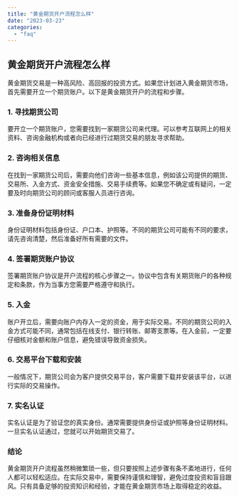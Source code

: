 ```yaml
---
title: "黄金期货开户流程怎么样"
date: "2023-03-23"
categories: 
  - "faq"
---
```


## 黄金期货开户流程怎么样

黄金期货交易是一种高风险、高回报的投资方式。如果您计划进入黄金期货市场，首先需要开立一个期货账户。以下是黄金期货开户的流程和步骤。

### 1\. 寻找期货公司

要开立一个期货账户，您需要找到一家期货公司来代理。可以参考互联网上的相关资料、咨询金融机构或者向已经进行过期货交易的朋友寻求帮助。

### 2\. 咨询相关信息

在找到一家期货公司后，需要向他们咨询一些基本信息，例如该公司提供的期货、交易所、入金方式、资金安全措施、交易手续费等。如果您不确定或有疑问，一定要及时向期货公司的顾问或客服人员进行咨询。

### 3\. 准备身份证明材料

身份证明材料包括身份证、户口本、护照等。不同的期货公司可能有不同的要求，请先咨询清楚，然后准备好所有需要的文件。

### 4\. 签署期货账户协议

签署期货账户协议是开户流程的核心步骤之一。协议中包含有关期货账户的各种规定和条款，作为当事方您需要严格遵守和执行。

### 5\. 入金

账户开立后，需要向账户内存入一定的资金，用于实际交易。不同的期货公司的入金方式可能不同，通常包括在线支付、银行转账、邮寄支票等。在入金前，一定要仔细核对金额和账户信息，避免错误导致资金损失。

### 6\. 交易平台下载和安装

一般情况下，期货公司会为客户提供交易平台，客户需要下载并安装该平台，以进行实际的交易操作。

### 7\. 实名认证

实名认证是为了验证您的真实身份。通常需要提供身份证或护照等身份证明材料。一旦实名认证通过，您就可以开始期货交易了。

### 结论

黄金期货开户流程虽然稍微繁琐一些，但只要按照上述步骤有条不紊地进行，任何人都可以轻松适应。在实际交易中，需要保持谨慎和理智，避免过度投资和盲目跟风。只有具备足够的投资知识和经验，才能在黄金期货市场上取得稳定的收益。

